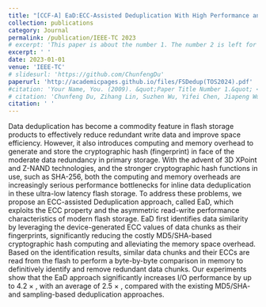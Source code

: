 ```yaml
---
title: "[CCF-A] EaD:ECC-Assisted Deduplication With High Performance and Low Memory Overhead for Ultra-Low Latency Flash Storage"
collection: publications
category: Journal
permalink: /publication/IEEE-TC 2023
# excerpt: 'This paper is about the number 1. The number 2 is left for future work.'
excerpt: ' '
date: 2023-01-01
venue: 'IEEE-TC'
# slidesurl: 'https://github.com/ChunfengDu'
paperurl: 'http://academicpages.github.io/files/FSDedup(TOS2024).pdf'
#citation: 'Your Name, You. (2009). &quot;Paper Title Number 1.&quot; <i>Journal 1</i>. 1(1).'
# citation: 'Chunfeng Du, Zihang Lin, Suzhen Wu, Yifei Chen, Jiapeng Wu, Shengzhe Wang, Weichun Wang, Qingfeng Wu, and Bo Mao. FSDedup: Feature-Aware and Selective Deduplication for Improving Performance of Encrypted Non-Volatile Main Memory. ACM Transcations Storage, 20(4):1-33, Aug. 2024.'
citation: ' '
---
```


Data deduplication has become a commodity feature in flash storage products to effectively reduce redundant write data and improve space efficiency. However, it also introduces computing and memory overhead to generate and store the cryptographic hash (fingerprint) in face of the moderate data redundancy in primary storage. With the advent of 3D XPoint and Z-NAND technologies, and the stronger cryptographic hash functions in use, such as SHA-256, both the computing and memory overheads are increasingly serious performance bottlenecks for inline data deduplication in these ultra-low latency flash storage. To address these problems, we propose an ECC-assisted Deduplication approach, called EaD, which exploits the ECC property and the asymmetric read-write performance characteristics of modern flash storage. EaD first identifies data similarity by leveraging the device-generated ECC values of data chunks as their fingerprints, significantly reducing the costly MD5/SHA-based cryptographic hash computing and alleviating the memory space overhead. Based on the identification results, similar data chunks and their ECCs are read from the flash to perform a byte-by-byte comparison in memory to definitively identify and remove redundant data chunks. Our experiments show that the EaD approach significantly increases I/O performance by up to 4.2 × , with an average of 2.5 × , compared with the existing MD5/SHA- and sampling-based deduplication approaches.
